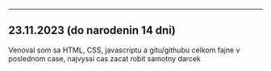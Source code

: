 ----------------------------------
## 23.11.2023 (do narodenin 14 dni)

Venoval som sa HTML, CSS, javascriptu a gitu/githubu celkom fajne v poslednom case, najvyssi cas zacat robit samotny darcek